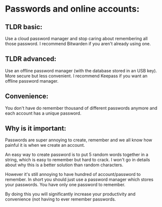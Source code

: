 # Passwords and online accounts:

## TLDR basic:

Use a cloud password manager and stop caring about remembering all those password. I recommend Bitwarden if you aren't already using one.

## TLDR advanced:

Use an offline password manager (with the database stored in an USB key). More secure but less convenient. I recommend Keepass if you want an offline password manager.

## Convenience:

You don't have do remember thousand of different passwords anymore and each account has a unique password.


## Why is it important:

Passwords are super annoying to create, remember and we all know how painful it is when we create an account.

An easy way to create password is to put 5 random words together in a string, which is easy to remember but hard to crack. I won't go in details about why this is a better solution than random characters.

However it's still annoying to have hundred of account/password to remember. In short you should just use a password manager which stores your passwords. You have only one password to remember.

By doing this you will significantly increase your productivity and convenience (not having to ever remember passwords.
